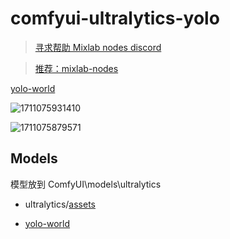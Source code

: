 # comfyui-ultralytics-yolo

> [寻求帮助 Mixlab nodes discord](https://discord.gg/cXs9vZSqeK)

> [推荐：mixlab-nodes](https://github.com/shadowcz007/comfyui-mixlab-nodes)



[yolo-world](https://docs.ultralytics.com/zh/models/yolo-world/#key-features)


![1711075931410](https://github.com/shadowcz007/comfyui-ultralytics-yolo/assets/12645064/7218b5ce-a86b-4104-a771-f8f800894193)

![1711075879571](https://github.com/shadowcz007/comfyui-ultralytics-yolo/assets/12645064/994d49a4-7623-4b4f-91aa-70e42f295a3c)

## Models
模型放到 ComfyUI\models\ultralytics

* ultralytics/[assets](https://github.com/ultralytics/assets/releases/) 

* [yolo-world](https://docs.ultralytics.com/zh/models/yolo-world/#available-models-supported-tasks-and-operating-modes)
